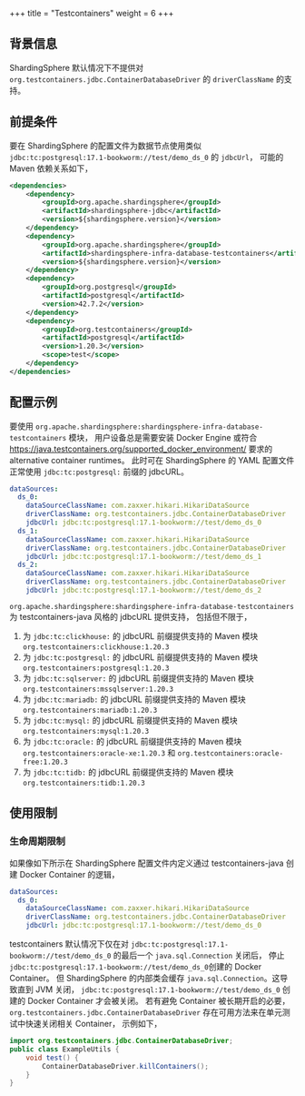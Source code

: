 +++
title = "Testcontainers"
weight = 6
+++

## 背景信息

ShardingSphere 默认情况下不提供对 `org.testcontainers.jdbc.ContainerDatabaseDriver` 的 `driverClassName` 的支持。

## 前提条件

要在 ShardingSphere 的配置文件为数据节点使用类似 `jdbc:tc:postgresql:17.1-bookworm://test/demo_ds_0` 的 `jdbcUrl`，
可能的 Maven 依赖关系如下，

```xml
<dependencies>
    <dependency>
        <groupId>org.apache.shardingsphere</groupId>
        <artifactId>shardingsphere-jdbc</artifactId>
        <version>${shardingsphere.version}</version>
    </dependency>
    <dependency>
        <groupId>org.apache.shardingsphere</groupId>
        <artifactId>shardingsphere-infra-database-testcontainers</artifactId>
        <version>${shardingsphere.version}</version>
    </dependency>
    <dependency>
        <groupId>org.postgresql</groupId>
        <artifactId>postgresql</artifactId>
        <version>42.7.2</version>
    </dependency>
    <dependency>
        <groupId>org.testcontainers</groupId>
        <artifactId>postgresql</artifactId>
        <version>1.20.3</version>
        <scope>test</scope>
    </dependency>
</dependencies>
```

## 配置示例

要使用 `org.apache.shardingsphere:shardingsphere-infra-database-testcontainers` 模块，
用户设备总是需要安装 Docker Engine 或符合 https://java.testcontainers.org/supported_docker_environment/ 要求的 alternative container runtimes。
此时可在 ShardingSphere 的 YAML 配置文件正常使用 `jdbc:tc:postgresql:` 前缀的 jdbcURL。

```yaml
dataSources:
  ds_0:
    dataSourceClassName: com.zaxxer.hikari.HikariDataSource
    driverClassName: org.testcontainers.jdbc.ContainerDatabaseDriver
    jdbcUrl: jdbc:tc:postgresql:17.1-bookworm://test/demo_ds_0
  ds_1:
    dataSourceClassName: com.zaxxer.hikari.HikariDataSource
    driverClassName: org.testcontainers.jdbc.ContainerDatabaseDriver
    jdbcUrl: jdbc:tc:postgresql:17.1-bookworm://test/demo_ds_1
  ds_2:
    dataSourceClassName: com.zaxxer.hikari.HikariDataSource
    driverClassName: org.testcontainers.jdbc.ContainerDatabaseDriver
    jdbcUrl: jdbc:tc:postgresql:17.1-bookworm://test/demo_ds_2
```

`org.apache.shardingsphere:shardingsphere-infra-database-testcontainers` 为 testcontainers-java 风格的 jdbcURL 提供支持，
包括但不限于，

1. 为 `jdbc:tc:clickhouse:` 的 jdbcURL 前缀提供支持的 Maven 模块 `org.testcontainers:clickhouse:1.20.3`
2. 为 `jdbc:tc:postgresql:` 的 jdbcURL 前缀提供支持的 Maven 模块 `org.testcontainers:postgresql:1.20.3`
3. 为 `jdbc:tc:sqlserver:` 的 jdbcURL 前缀提供支持的 Maven 模块 `org.testcontainers:mssqlserver:1.20.3`
4. 为 `jdbc:tc:mariadb:` 的 jdbcURL 前缀提供支持的 Maven 模块 `org.testcontainers:mariadb:1.20.3`
5. 为 `jdbc:tc:mysql:` 的 jdbcURL 前缀提供支持的 Maven 模块 `org.testcontainers:mysql:1.20.3`
6. 为 `jdbc:tc:oracle:` 的 jdbcURL 前缀提供支持的 Maven 模块 `org.testcontainers:oracle-xe:1.20.3` 和 `org.testcontainers:oracle-free:1.20.3`
7. 为 `jdbc:tc:tidb:` 的 jdbcURL 前缀提供支持的 Maven 模块 `org.testcontainers:tidb:1.20.3`

## 使用限制

### 生命周期限制

如果像如下所示在 ShardingSphere 配置文件内定义通过 testcontainers-java 创建 Docker Container 的逻辑，

```yaml
dataSources:
  ds_0:
    dataSourceClassName: com.zaxxer.hikari.HikariDataSource
    driverClassName: org.testcontainers.jdbc.ContainerDatabaseDriver
    jdbcUrl: jdbc:tc:postgresql:17.1-bookworm://test/demo_ds_0
```

testcontainers 默认情况下仅在对 `jdbc:tc:postgresql:17.1-bookworm://test/demo_ds_0` 的最后一个 `java.sql.Connection` 关闭后，
停止`jdbc:tc:postgresql:17.1-bookworm://test/demo_ds_0`创建的 Docker Container。
但 ShardingSphere 的内部类会缓存 `java.sql.Connection`。这导致直到 JVM 关闭，
`jdbc:tc:postgresql:17.1-bookworm://test/demo_ds_0` 创建的 Docker Container 才会被关闭。
若有避免 Container 被长期开启的必要，
`org.testcontainers.jdbc.ContainerDatabaseDriver` 存在可用方法来在单元测试中快速关闭相关 Container，
示例如下，

```java
import org.testcontainers.jdbc.ContainerDatabaseDriver;
public class ExampleUtils {
    void test() {
        ContainerDatabaseDriver.killContainers();
    }
}
```

